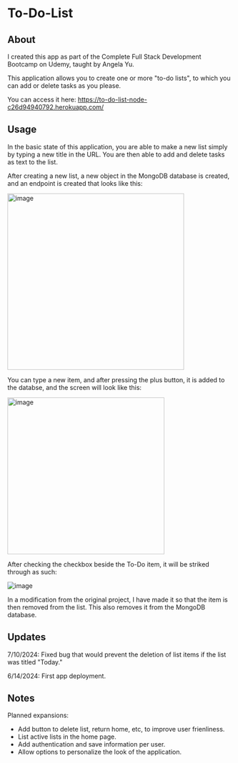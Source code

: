 # To-Do-List

## About
I created this app as part of the Complete Full Stack Development Bootcamp on Udemy, taught by Angela Yu.

This application allows you to create one or more "to-do lists", to which you can add or delete tasks as you please.

You can access it here: https://to-do-list-node-c26d94940792.herokuapp.com/

## Usage
In the basic state of this application, you are able to make a new list simply by typing a new title in the URL. You are then able to add and delete tasks as text to the list.

After creating a new list, a new object in the MongoDB database is created, and an endpoint is created that looks like this:

<img width="395" alt="image" src="https://github.com/maguirr4-uo/To-Do-List/assets/72330081/002be6af-8138-4b5f-ba96-f5a42485ba1e">

You can type a new item, and after pressing the plus button, it is added to the databse, and the screen will look like this:

<img width="351" alt="image" src="https://github.com/maguirr4-uo/To-Do-List/assets/72330081/834d6a8a-d853-4e25-8f8b-2288ad98a955">

After checking the checkbox beside the To-Do item, it will be striked through as such:

![image](https://github.com/maguirr4-uo/To-Do-List/assets/72330081/3f96a9c4-55dd-424f-a7e0-3e57007ed241)

In a modification from the original project, I have made it so that the item is then removed from the list. This also removes it from the MongoDB database.

## Updates
7/10/2024: Fixed bug that would prevent the deletion of list items if the list was titled "Today."

6/14/2024: First app deployment.

## Notes
Planned expansions:
- Add button to delete list, return home, etc, to improve user frienliness.
- List active lists in the home page.
- Add authentication and save information per user.
- Allow options to personalize the look of the application.

